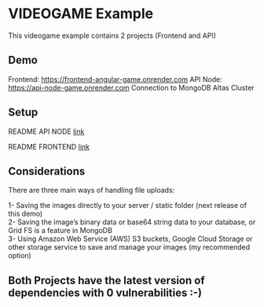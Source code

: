 # VIDEOGAME Example
This videogame example contains 2 projects (Frontend and API)

## Demo
Frontend: https://frontend-angular-game.onrender.com
API Node: https://api-node-game.onrender.com
Connection to MongoDB Altas Cluster

## Setup
README API NODE [link](API-NODE-GAME/README.md)

README FRONTEND [link](FRONTEND-ANGULAR-GAME/README.md)

## Considerations
There are three main ways of handling file uploads:

1- Saving the images directly to your server / static folder (next release of this demo) <br />
2- Saving the image’s binary data or base64 string data to your database, or Grid FS is a feature in MongoDB <br />
3- Using Amazon Web Service (AWS) S3 buckets, Google Cloud Storage or other storage service to save and manage your images (my recommended option)<br />

## Both Projects have the latest version of dependencies with 0 vulnerabilities :-)